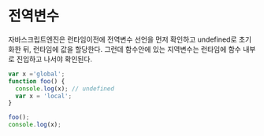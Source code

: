 # 전역변수
자바스크립트엔진은 런타임이전에 전역변수 선언을 먼저 확인하고 undefined로 초기화한 뒤, 런타임에 값을 할당한다.
그런데 함수안에 있는 지역변수는 런타임에 함수 내부로 진입하고 나서야 확인된다. 
```js
var x ='global';
function foo() {
  console.log(x); // undefined
  var x = 'local';
}

foo();
console.log(x);
```
